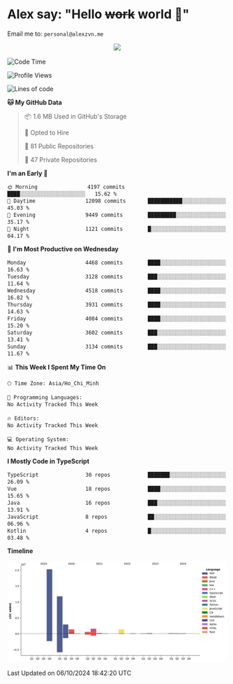 # Alex say: "Hello ~~work~~ world 🐾"
Email me to: `personal@alexzvn.me`


<p align=center>
  <a href="https://skillicons.dev">
    <img src="https://skillicons.dev/icons?i=ts,js,php,nodejs,bun,vue,nuxt,react,svelte,tauri,laravel,rust,mongodb,docker,electron,redis,rabbitmq,tailwind,git,cloudflare,elysia,mysql,nginx,rollupjs,sentry,ubuntu,yarn,html,css,vite" />
  </a>
</p>

<!--START_SECTION:waka-->
![Code Time](http://img.shields.io/badge/Code%20Time-1%2C066%20hrs%2055%20mins-blue)

![Profile Views](http://img.shields.io/badge/Profile%20Views-1-blue)

![Lines of code](https://img.shields.io/badge/From%20Hello%20World%20I%27ve%20Written-40.6%20million%20lines%20of%20code-blue)

**🐱 My GitHub Data** 

> 📦 1.6 MB Used in GitHub's Storage 
 > 
> 💼 Opted to Hire
 > 
> 📜 81 Public Repositories 
 > 
> 🔑 47 Private Repositories 
 > 
**I'm an Early 🐤** 

```text
🌞 Morning                4197 commits        ████░░░░░░░░░░░░░░░░░░░░░   15.62 % 
🌆 Daytime                12098 commits       ███████████░░░░░░░░░░░░░░   45.03 % 
🌃 Evening                9449 commits        █████████░░░░░░░░░░░░░░░░   35.17 % 
🌙 Night                  1121 commits        █░░░░░░░░░░░░░░░░░░░░░░░░   04.17 % 
```
📅 **I'm Most Productive on Wednesday** 

```text
Monday                   4468 commits        ████░░░░░░░░░░░░░░░░░░░░░   16.63 % 
Tuesday                  3128 commits        ███░░░░░░░░░░░░░░░░░░░░░░   11.64 % 
Wednesday                4518 commits        ████░░░░░░░░░░░░░░░░░░░░░   16.82 % 
Thursday                 3931 commits        ████░░░░░░░░░░░░░░░░░░░░░   14.63 % 
Friday                   4084 commits        ████░░░░░░░░░░░░░░░░░░░░░   15.20 % 
Saturday                 3602 commits        ███░░░░░░░░░░░░░░░░░░░░░░   13.41 % 
Sunday                   3134 commits        ███░░░░░░░░░░░░░░░░░░░░░░   11.67 % 
```


📊 **This Week I Spent My Time On** 

```text
🕑︎ Time Zone: Asia/Ho_Chi_Minh

💬 Programming Languages: 
No Activity Tracked This Week

🔥 Editors: 
No Activity Tracked This Week

💻 Operating System: 
No Activity Tracked This Week
```

**I Mostly Code in TypeScript** 

```text
TypeScript               30 repos            ███████░░░░░░░░░░░░░░░░░░   26.09 % 
Vue                      18 repos            ████░░░░░░░░░░░░░░░░░░░░░   15.65 % 
Java                     16 repos            ███░░░░░░░░░░░░░░░░░░░░░░   13.91 % 
JavaScript               8 repos             ██░░░░░░░░░░░░░░░░░░░░░░░   06.96 % 
Kotlin                   4 repos             █░░░░░░░░░░░░░░░░░░░░░░░░   03.48 % 
```



**Timeline**

![Lines of Code chart](https://raw.githubusercontent.com/alexzvn/alexzvn/main/assets/bar_graph.png)


 Last Updated on 06/10/2024 18:42:20 UTC
<!--END_SECTION:waka-->
